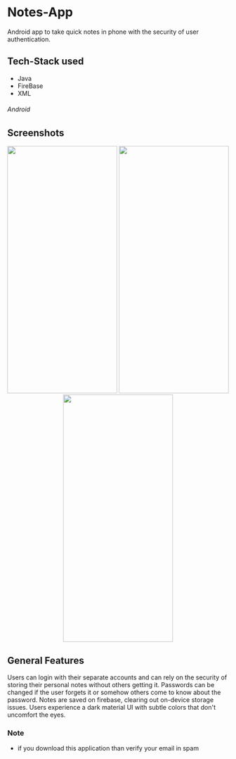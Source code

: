 
# Notes-App

Android app to take quick notes in phone with the security of user authentication.


## Tech-Stack used

- Java
- FireBase
- XML


###### Android
## Screenshots

<p align="center">
<img width="250" height="562" src="https://user-images.githubusercontent.com/74999138/187046816-03760a28-f0cc-4bfb-a773-38305b093429.png"/>
<img width="250" height="562" src="https://user-images.githubusercontent.com/74999138/187046772-d674ab8c-2267-4b70-b560-8f3ae752baba.png"/>
<img width="250" height="562" src="https://user-images.githubusercontent.com/74999138/187046850-2b5cecee-2ba4-403c-b8e4-147d688b2825.png"/>
</p>

## General Features

Users can login with their separate accounts and can rely on the security of storing their personal notes without others getting it. Passwords can be changed if the user forgets it or somehow others come to know about the password. Notes are saved on firebase, clearing out on-device storage issues. Users experience a dark material UI with subtle colors that don't uncomfort the eyes.


### Note


- if you download this application than verify your email in spam


